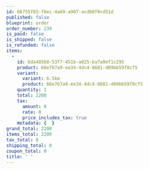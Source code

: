 ```yaml
---
id: 66755f83-f6ec-4a69-a907-acdb0f8cd51d
published: false
blueprint: order
order_number: 239
is_paid: false
is_shipped: false
is_refunded: false
items:
  -
    id: 6da48568-53f7-451b-a025-ba7a0ef1c295
    product: 66e767a9-ee34-4dc4-8681-d09bb59f0cf5
    variant:
      variant: 6.5km
      product: 66e767a9-ee34-4dc4-8681-d09bb59f0cf5
    quantity: 1
    total: 2200
    tax:
      amount: 0
      rate: 0
      price_includes_tax: true
    metadata: {  }
grand_total: 2200
items_total: 2200
tax_total: 0
shipping_total: 0
coupon_total: 0
title: ' '
---
```

